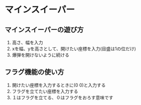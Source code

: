 # マインスイーパー  
  
## マインスイーパーの遊び方  
1. 高さ、幅を入力  
2. xを幅、yを高さとして、開けたい座標を入力(目盛は1の位だけ)  
3. 爆弾を開けないように続ける  
  
## フラグ機能の使い方
1. 開けたい座標を入力するときに(0 0)と入力する  
2. フラグを立てたい座標を入力する  
3. １はフラグを立てる、０はフラグをおろす意味です  
